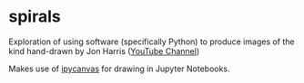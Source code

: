 # spirals

Exploration of using software (specifically Python) to produce images of the kind hand-drawn by Jon Harris ([YouTube Channel](https://www.youtube.com/channel/UCp4ScbYr7qCOFpXwa6VaAkw))

Makes use of [ipycanvas](https://github.com/martinRenou/ipycanvas) for drawing in Jupyter Notebooks.

